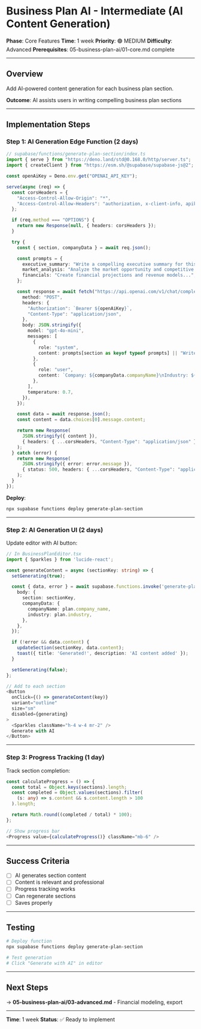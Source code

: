 # Business Plan AI - Intermediate (AI Content Generation)

**Phase**: Core Features
**Time**: 1 week
**Priority**: 🟢 MEDIUM
**Difficulty**: Advanced
**Prerequisites**: 05-business-plan-ai/01-core.md complete

---

## Overview

Add AI-powered content generation for each business plan section.

**Outcome**: AI assists users in writing compelling business plan sections

---

## Implementation Steps

### Step 1: AI Generation Edge Function (2 days)

```typescript
// supabase/functions/generate-plan-section/index.ts
import { serve } from "https://deno.land/std@0.168.0/http/server.ts";
import { createClient } from "https://esm.sh/@supabase/supabase-js@2";

const openAiKey = Deno.env.get("OPENAI_API_KEY");

serve(async (req) => {
  const corsHeaders = {
    "Access-Control-Allow-Origin": "*",
    "Access-Control-Allow-Headers": "authorization, x-client-info, apikey, content-type",
  };

  if (req.method === "OPTIONS") {
    return new Response(null, { headers: corsHeaders });
  }

  try {
    const { section, companyData } = await req.json();

    const prompts = {
      executive_summary: "Write a compelling executive summary for this business...",
      market_analysis: "Analyze the market opportunity and competitive landscape...",
      financials: "Create financial projections and revenue models...",
    };

    const response = await fetch("https://api.openai.com/v1/chat/completions", {
      method: "POST",
      headers: {
        "Authorization": `Bearer ${openAiKey}`,
        "Content-Type": "application/json",
      },
      body: JSON.stringify({
        model: "gpt-4o-mini",
        messages: [
          {
            role: "system",
            content: prompts[section as keyof typeof prompts] || "Write professional business plan content",
          },
          {
            role: "user",
            content: `Company: ${companyData.companyName}\nIndustry: ${companyData.industry || 'Technology'}\nGenerate detailed content.`,
          },
        ],
        temperature: 0.7,
      }),
    });

    const data = await response.json();
    const content = data.choices[0].message.content;

    return new Response(
      JSON.stringify({ content }),
      { headers: { ...corsHeaders, "Content-Type": "application/json" } }
    );
  } catch (error) {
    return new Response(
      JSON.stringify({ error: error.message }),
      { status: 500, headers: { ...corsHeaders, "Content-Type": "application/json" } }
    );
  }
});
```

**Deploy**:
```bash
npx supabase functions deploy generate-plan-section
```

---

### Step 2: AI Generation UI (2 days)

Update editor with AI button:

```typescript
// In BusinessPlanEditor.tsx
import { Sparkles } from 'lucide-react';

const generateContent = async (sectionKey: string) => {
  setGenerating(true);

  const { data, error } = await supabase.functions.invoke('generate-plan-section', {
    body: {
      section: sectionKey,
      companyData: {
        companyName: plan.company_name,
        industry: plan.industry,
      },
    },
  });

  if (!error && data.content) {
    updateSection(sectionKey, data.content);
    toast({ title: 'Generated!', description: 'AI content added' });
  }

  setGenerating(false);
};

// Add to each section
<Button
  onClick={() => generateContent(key)}
  variant="outline"
  size="sm"
  disabled={generating}
>
  <Sparkles className="h-4 w-4 mr-2" />
  Generate with AI
</Button>
```

---

### Step 3: Progress Tracking (1 day)

Track section completion:

```typescript
const calculateProgress = () => {
  const total = Object.keys(sections).length;
  const completed = Object.values(sections).filter(
    (s: any) => s.content && s.content.length > 100
  ).length;

  return Math.round((completed / total) * 100);
};

// Show progress bar
<Progress value={calculateProgress()} className="mb-6" />
```

---

## Success Criteria

- [ ] AI generates section content
- [ ] Content is relevant and professional
- [ ] Progress tracking works
- [ ] Can regenerate sections
- [ ] Saves properly

---

## Testing

```bash
# Deploy function
npx supabase functions deploy generate-plan-section

# Test generation
# Click "Generate with AI" in editor
```

---

## Next Steps

→ **05-business-plan-ai/03-advanced.md** - Financial modeling, export

---

**Time**: 1 week
**Status**: ✅ Ready to implement
